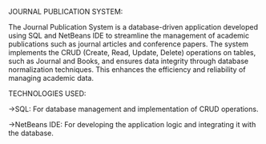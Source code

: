 JOURNAL PUBLICATION SYSTEM:

The Journal Publication System is a database-driven application developed using SQL and NetBeans IDE to streamline the management of academic publications such as journal articles and conference papers. The system implements the CRUD (Create, Read, Update, Delete) operations on tables, such as Journal and Books, and ensures data integrity through database normalization techniques. This enhances the efficiency and reliability of managing academic data.

TECHNOLOGIES USED:

->SQL: For database management and implementation of CRUD operations.

->NetBeans IDE: For developing the application logic and integrating it with the database.

